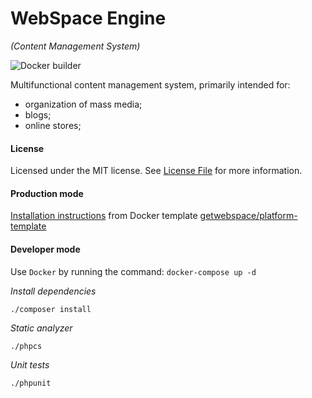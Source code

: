 WebSpace Engine
====
_(Content Management System)_

![Docker builder](https://github.com/getwebspace/platform/workflows/Docker%20builder/badge.svg)

Multifunctional content management system,
primarily intended for:
* organization of mass media;
* blogs;
* online stores;

#### License
Licensed under the MIT license. See [License File](LICENSE.md) for more information.

#### Production mode
[Installation instructions](https://github.com/getwebspace/platform/wiki/Installation-(Docker)) from Docker template [getwebspace/platform-template](https://github.com/getwebspace/platform-template)  

#### Developer mode
Use `Docker` by running the command: `docker-compose up -d`

*Install dependencies*
```shell script
./composer install
```

*Static analyzer*
```shell script
./phpcs
```

*Unit tests*
```shell script
./phpunit
```
